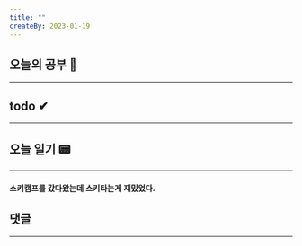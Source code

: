 ```yaml
---
title: ""
createBy: 2023-01-19
---
```

## 오늘의 공부 🎉
---
### 

## todo ✔
---
### 

## 오늘 일기 📟
---
#### 스키캠프를 갔다왔는데 스키타는게 재밌었다. 

## 댓글
---

<Comment />